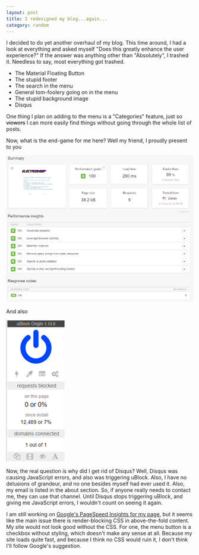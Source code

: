 ```yaml
---
layout: post
title: I redesigned my blog...again...
category: random
---
```


I decided to do yet another overhaul of my blog. This time around, I had a look
at everything and asked myself "Does this greatly enhance the user experience?"
If the answer was anything other than "Absolutely", I trashed it. Needless to
say, most everything got trashed.

* The Material Floating Button
* The stupid footer
* The search in the menu
* General tom-foolery going on in the menu
* The stupid background image
* Disqus

One thing I plan on adding to the menu is a "Categories" feature, just so
~~viewers~~ I can more easily find things without going through the whole list
of posts.

Now, what is the end-game for me here? Well my friend, I proudly present to you

![](/public/redesign/pingdom.webp)

And also

![](/public/redesign/ublock.png)

Now, the real question is why did I get rid of Disqus? Well, Disqus was causing
JavaScript errors, and also was triggering uBlock. Also, I have no delusions of
grandeur, and no one besides myself had ever used it. Also, my email is listed
in the about section. So, if anyone really needs to contact me, they can use
that channel. Until Disqus stops triggering uBlock, and giving me JavaScript
errors, I wouldn't count on seeing it again.

I am still working on [Google's PageSpeed Insights for my page](https://developers.google.com/speed/pagespeed/insights/?url=https%3A%2F%2Felectr0sheep.com),
but it seems like the main issue there is render-blocking CSS in above-the-fold
content. My site would not look good without the CSS. For one, the menu button
is a checkbox without styling, which doesn't make any sense at all. Because my
site loads quite fast, and because I think no CSS would ruin it, I don't think
I'll follow Google's suggestion.
